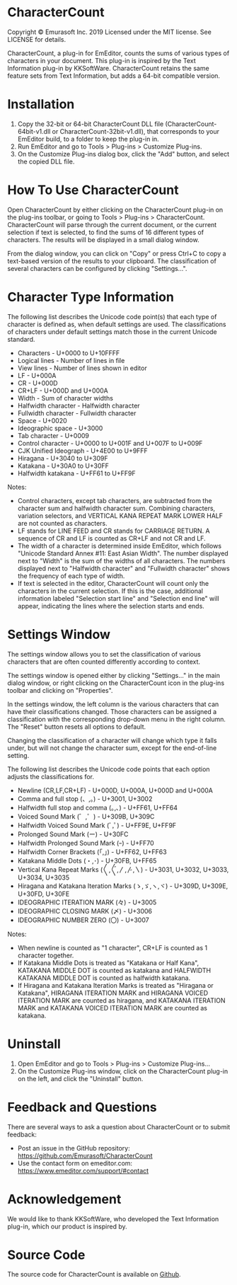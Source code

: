 # CharacterCount
Copyright © Emurasoft Inc. 2019
Licensed under the MIT license. See LICENSE for details.

CharacterCount, a plug-in for EmEditor, counts the sums of various types of characters in your document. This plug-in is inspired by the Text Information plug-in by KKSoftWare. CharacterCount retains the same feature sets from Text Information, but adds a 64-bit compatible version.

# Installation
1. Copy the 32-bit or 64-bit CharacterCount DLL file (CharacterCount-64bit-v1.dll or CharacterCount-32bit-v1.dll), that corresponds to your EmEditor build, to a folder to keep the plug-in in.
2. Run EmEditor and go to Tools > Plug-ins > Customize Plug-ins.
3. On the Customize Plug-ins dialog box, click the "Add" button, and select the copied DLL file.

# How To Use CharacterCount
Open CharacterCount by either clicking on the CharacterCount plug-in on the plug-ins toolbar, or going to Tools > Plug-ins > CharacterCount. CharacterCount will parse through the current document, or the current selection if text is selected, to find the sums of 16 different types of characters. The results will be displayed in a small dialog window.

From the dialog window, you can click on "Copy" or press Ctrl+C to copy a text-based version of the results to your clipboard. The classification of several characters can be configured by clicking "Settings...".

# Character Type Information
The following list describes the Unicode code point(s) that each type of character is defined as, when default settings are used. The classifications of characters under default settings match those in the current Unicode standard.

* Characters - U+0000 to U+10FFFF
* Logical lines - Number of lines in file
* View lines - Number of lines shown in editor
* LF - U+000A
* CR - U+000D
* CR+LF - U+000D and U+000A
* Width - Sum of character widths
* Halfwidth character - Halfwidth character
* Fullwidth character - Fullwidth character
* Space - U+0020
* Ideographic space - U+3000
* Tab character - U+0009
* Control character - U+0000 to U+001F and U+007F to U+009F
* CJK Unified Ideograph - U+4E00 to U+9FFF
* Hiragana - U+3040 to U+309F
* Katakana - U+30A0 to U+30FF
* Halfwidth katakana - U+FF61 to U+FF9F

Notes:
* Control characters, except tab characters, are subtracted from the character sum and halfwidth character sum. Combining characters, variation selectors, and VERTICAL KANA REPEAT MARK LOWER HALF are not counted as characters.
* LF stands for LINE FEED and CR stands for CARRIAGE RETURN. A sequence of CR and LF is counted as CR+LF and not CR and LF.
* The width of a character is determined inside EmEditor, which follows "Unicode Standard Annex #11: East Asian Width". The number displayed next to "Width" is the sum of the widths of all characters. The numbers displayed next to "Halfwidth character" and "Fullwidth character" shows the frequency of each type of width.
* If text is selected in the editor, CharacterCount will count only the characters in the current selection. If this is the case, additional information labeled "Selection start line" and "Selection end line" will appear, indicating the lines where the selection starts and ends.

# Settings Window
The settings window allows you to set the classification of various characters that are often counted differently according to context.

The settings window is opened either by clicking "Settings..." in the main dialog window, or right clicking on the CharacterCount icon in the plug-ins toolbar and clicking on "Properties".

In the settings window, the left column is the various characters that can have their classifications changed. Those characters can be assigned a classification with the corresponding drop-down menu in the right column. The "Reset" button resets all options to default.

Changing the classification of a character will change which type it falls under, but will not change the character sum, except for the end-of-line setting.

The following list describes the Unicode code points that each option adjusts the classifications for.

* Newline (CR,LF,CR+LF) - U+000D, U+000A, U+000D and U+000A
* Comma and full stop (、,。) - U+3001, U+3002
* Halfwidth full stop and comma (｡,､) - U+FF61, U+FF64
* Voiced Sound Mark (゛,゜) - U+309B, U+309C
* Halfwidth Voiced Sound Mark (ﾞ,ﾟ) - U+FF9E, U+FF9F
* Prolonged Sound Mark (ー) - U+30FC
* Halfwidth Prolonged Sound Mark (ｰ) - U+FF70
* Halfwidth Corner Brackets (｢,｣) - U+FF62, U+FF63
* Katakana Middle Dots (・,･) - U+30FB, U+FF65
* Vertical Kana Repeat Marks (〱,〲,〳,〴,〵) - U+3031, U+3032, U+3033, U+3034, U+3035
* Hiragana and Katakana Iteration Marks (ゝ,ゞ,ヽ,ヾ) - U+309D, U+309E, U+30FD, U+30FE
* IDEOGRAPHIC ITERATION MARK (々) - U+3005
* IDEOGRAPHIC CLOSING MARK (〆) - U+3006
* IDEOGRAPHIC NUMBER ZERO (〇) - U+3007

Notes:
* When newline is counted as "1 character", CR+LF is counted as 1 character together.
* If Katakana Middle Dots is treated as "Katakana or Half Kana", KATAKANA MIDDLE DOT is counted as katakana and HALFWIDTH KATAKANA MIDDLE DOT is counted as halfwidth katakana.
* If Hiragana and Katakana Iteration Marks is treated as "Hiragana or Katakana", HIRAGANA ITERATION MARK and HIRAGANA VOICED ITERATION MARK are counted as hiragana, and KATAKANA ITERATION MARK and KATAKANA VOICED ITERATION MARK are counted as katakana.

# Uninstall
1. Open EmEditor and go to Tools > Plug-ins > Customize Plug-ins...
2. On the Customize Plug-ins window, click on the CharacterCount plug-in on the left, and click the "Uninstall" button.

# Feedback and Questions
There are several ways to ask a question about CharacterCount or to submit feedback:

* Post an issue in the GitHub repository: https://github.com/Emurasoft/CharacterCount
* Use the contact form on emeditor.com: https://www.emeditor.com/support/#contact

# Acknowledgement
We would like to thank KKSoftWare, who developed the Text Information plug-in, which our product is inspired by.

# Source Code
The source code for CharacterCount is available on [Github](https://github.com/Emurasoft/CharacterCount).
